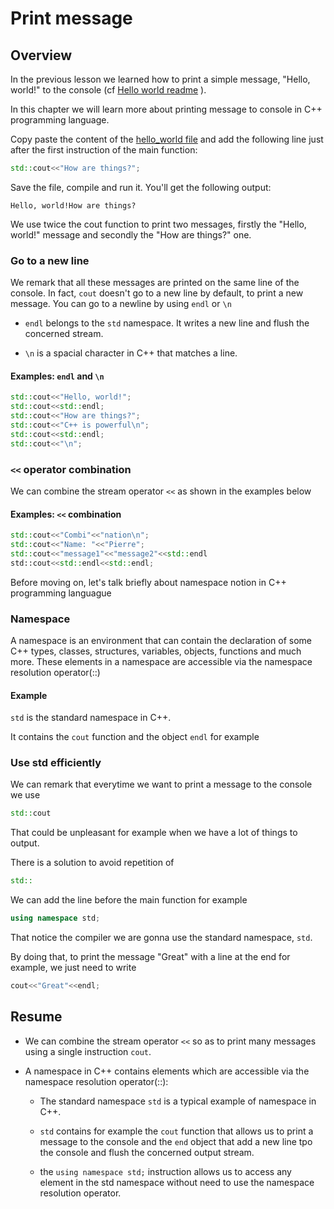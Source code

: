 # Print message

## Overview

In the previous lesson we learned how to print a simple message, "Hello, world!" to the console (cf [Hello world readme](https://github.com/Starias22/cpp-revision/tree/main/basics/hello_world/hello_world.md "Hello world programm readme") ).

In this chapter we will learn more about printing message to console in C++ programming language.

Copy paste the content of the [hello_world file](https://github.com/Starias22/cpp-revision/tree/main/basics/hello_world/ "Hello world programm")  and add the following line just after the first instruction of the main function:

````C++
std::cout<<"How are things?";
````

Save the file, compile and run it.
You'll get the following output:

````Hello, world!How are things?````

We use twice the cout function to print two messages, firstly the "Hello, world!" message and secondly the "How are things?" one.

### Go to a new line

We remark that all these messages are printed on the same line of the console. In fact, ````cout```` doesn't go to a new line by default, to print a new message. You can go to a newline by using ````endl```` or ````\n````

* ````endl```` belongs to the ````std```` namespace. It writes a new line and flush the concerned stream.

* ````\n```` is a spacial character in C++ that matches a line.

#### Examples: ````endl```` and ````\n````

````C++
std::cout<<"Hello, world!";
std::cout<<std::endl;
std::cout<<"How are things?";
std::cout<<"C++ is powerful\n";
std::cout<<std::endl;
std::cout<<"\n";
````

### ````<<```` operator combination

We can combine the stream operator ````<<```` as shown in the examples below

#### Examples: ````<<```` combination

````C++
std::cout<<"Combi"<<"nation\n";
std::cout<<"Name: "<<"Pierre";
std::cout<<"message1"<<"message2"<<std::endl
std::cout<<std::endl<<std::endl;
````

Before moving on, let's talk briefly about namespace notion in C++ programming languague

### Namespace

A namespace is an environment that can  contain the declaration of some C++ types, classes, structures, variables, objects, functions and much more. These elements in a namespace are accessible via the namespace resolution operator(::)

#### Example

````std```` is the standard namespace in C++.

It contains the ````cout```` function and the object ````endl```` for example

### Use std efficiently

We can remark that everytime we want to print a message to the console we use

````C++
std::cout
````

That could be unpleasant for example when we have a lot of things to output.

There is a solution to avoid repetition of

````C++
std::
````

We can add the line before the main function for example

````C++
using namespace std;
````

That notice the compiler we are gonna use the standard namespace, ````std````.

By doing that, to print the message "Great" with a line at the end for example, we just need to write

````C++
cout<<"Great"<<endl;
````

## Resume

* We can combine the stream operator ````<<```` so as to print many messages using a single instruction ````cout````.
* A namespace in C++ contains elements which are accessible via the namespace resolution operator(::):

  * The standard namespace ````std```` is a typical example of namespace in C++.

  * ````std```` contains for example the ````cout```` function that allows us to print a message to the console and the ````end```` object that add a new line tpo the console and flush the concerned output stream.
  * the ````using namespace std;```` instruction allows us to access any element in the std namespace without need to use  the namespace resolution operator.
